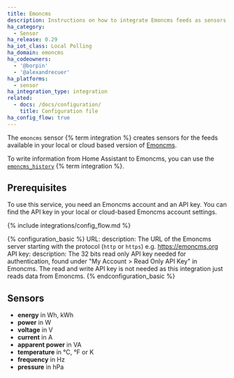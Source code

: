 ```yaml
---
title: Emoncms
description: Instructions on how to integrate Emoncms feeds as sensors into Home Assistant.
ha_category:
  - Sensor
ha_release: 0.29
ha_iot_class: Local Polling
ha_domain: emoncms
ha_codeowners:
  - '@borpin'
  - '@alexandrecuer'
ha_platforms:
  - sensor
ha_integration_type: integration
related:
  - docs: /docs/configuration/
    title: Configuration file
ha_config_flow: true
---
```


The `emoncms` sensor {% term integration %} creates sensors for the feeds available in your local or cloud based version of [Emoncms](https://emoncms.org).

To write information from Home Assistant to Emoncms, you can use the [`emoncms_history`](/integrations/emoncms_history) {% term integration %}.

## Prerequisites

 To use this service, you need an Emoncms account and an API key. You can find the API key in your local or cloud-based Emoncms account settings.

{% include integrations/config_flow.md %}

{% configuration_basic %}
URL:
  description: The URL of the Emoncms server starting with the protocol (`http` or  `https`) e.g. <https://emoncms.org>
API key:
  description: The 32 bits read only API key needed for authentication, found under "My Account > Read Only API Key" in Emoncms. The read and write API key is not needed as this integration just reads data from Emoncms.
{% endconfiguration_basic %}

## Sensors

- **energy** in Wh, kWh
- **power** in W
- **voltage** in V
- **current** in A
- **apparent power** in VA
- **temperature** in °C, °F or K
- **frequency** in Hz
- **pressure** in hPa
